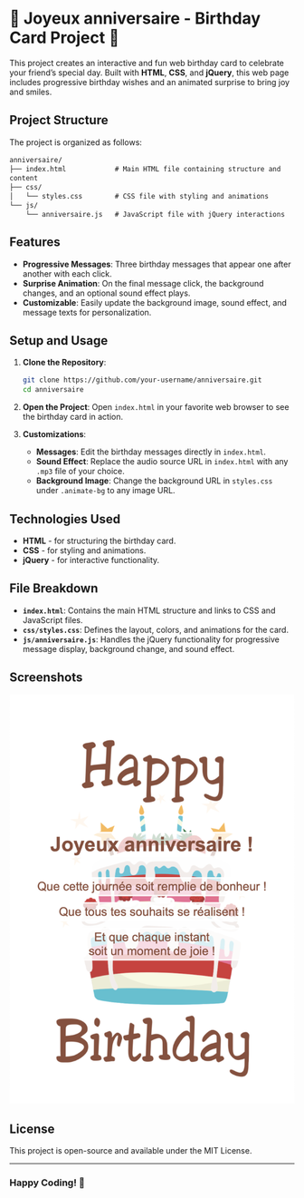 # 🎉 Joyeux anniversaire - Birthday Card Project 🎉

This project creates an interactive and fun web birthday card to celebrate your friend’s special day. Built with **HTML**, **CSS**, and **jQuery**, this web page includes progressive birthday wishes and an animated surprise to bring joy and smiles. 

## Project Structure

The project is organized as follows:
```
anniversaire/
├── index.html            # Main HTML file containing structure and content
├── css/
│   └── styles.css        # CSS file with styling and animations
└── js/
    └── anniversaire.js   # JavaScript file with jQuery interactions
```

## Features

- **Progressive Messages**: Three birthday messages that appear one after another with each click.
- **Surprise Animation**: On the final message click, the background changes, and an optional sound effect plays.
- **Customizable**: Easily update the background image, sound effect, and message texts for personalization.

## Setup and Usage

1. **Clone the Repository**:
   ```bash
   git clone https://github.com/your-username/anniversaire.git
   cd anniversaire
   ```

2. **Open the Project**:
   Open `index.html` in your favorite web browser to see the birthday card in action.

3. **Customizations**:
   - **Messages**: Edit the birthday messages directly in `index.html`.
   - **Sound Effect**: Replace the audio source URL in `index.html` with any `.mp3` file of your choice.
   - **Background Image**: Change the background URL in `styles.css` under `.animate-bg` to any image URL.

## Technologies Used

- **HTML** - for structuring the birthday card.
- **CSS** - for styling and animations.
- **jQuery** - for interactive functionality.

## File Breakdown

- **`index.html`**: Contains the main HTML structure and links to CSS and JavaScript files.
- **`css/styles.css`**: Defines the layout, colors, and animations for the card.
- **`js/anniversaire.js`**: Handles the jQuery functionality for progressive message display, background change, and sound effect.

## Screenshots

![screenshot](source/images/interactive_web_happy_birthday_card_screenshot.png)

## License

This project is open-source and available under the MIT License.

---

### Happy Coding! 🥳
